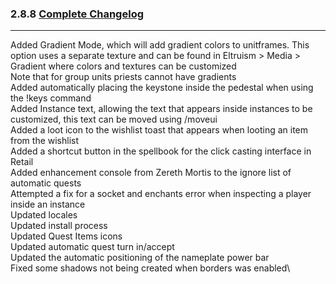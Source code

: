 ### 2.8.8 [Complete Changelog](https://github.com/eltreum0/eltruism/blob/main/Changelog.md)
___
Added Gradient Mode, which will add gradient colors to unitframes. This option uses a separate texture and can be found in Eltruism > Media > Gradient where colors and textures can be customized\
Note that for group units priests cannot have gradients\
Added automatically placing the keystone inside the pedestal when using the !keys command\
Added Instance text, allowing the text that appears inside instances to be customized, this text can be moved using /moveui\
Added a loot icon to the wishlist toast that appears when looting an item from the wishlist\
Added a shortcut button in the spellbook for the click casting interface in Retail\
Added enhancement console from Zereth Mortis to the ignore list of automatic quests\
Attempted a fix for a socket and enchants error when inspecting a player inside an instance\
Updated locales\
Updated install process\
Updated Quest Items icons\
Updated automatic quest turn in/accept\
Updated the automatic positioning of the nameplate power bar\
Fixed some shadows not being created when borders was enabled\
